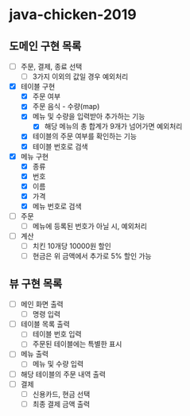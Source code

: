 # java-chicken-2019

## 도메인 구현 목록
- [ ] 주문, 결제, 종료 선택
    - [ ] 3가지 이외의 값일 경우 예외처리
- [x] 테이블 구현
    - [x] 주문 여부
    - [x] 주문 음식 - 수량(map)
    - [x] 메뉴 및 수량을 입력받아 추가하는 기능
        - [x] 해당 메뉴의 총 합계가 9개가 넘어가면 예외처리 
    - [x] 테이블의 주문 여부를 확인하는 기능
    - [x] 테이블 번호로 검색
- [x] 메뉴 구현
    - [x] 종류
    - [x] 번호
    - [x] 이름
    - [x] 가격
    - [x] 메뉴 번호로 검색
- [ ] 주문
    - [ ] 메뉴에 등록된 번호가 아닐 시, 예외처리
- [ ] 계산
    - [ ] 치킨 10개당 10000원 할인
    - [ ] 현금은 위 금액에서 추가로 5% 할인 가능
    
## 뷰 구현 목록
- [ ] 메인 화면 출력
    - [ ] 명령 입력
- [ ] 테이블 목록 출력
    - [ ] 테이블 번호 입력
    - [ ] 주문된 테이블에는 특별한 표시
- [ ] 메뉴 출력
    - [ ] 메뉴 및 수량 입력
- [ ] 해당 테이블의 주문 내역 출력
- [ ] 결제
    - [ ] 신용카드, 현금 선택
    - [ ] 최종 결제 금액 출력